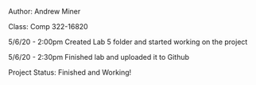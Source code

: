 
Author: Andrew Miner

Class: Comp 322-16820


5/6/20 - 2:00pm 
	Created Lab 5 folder and started working on the project

5/6/20 - 2:30pm
	Finished lab and uploaded it to Github

Project Status: Finished and Working!

